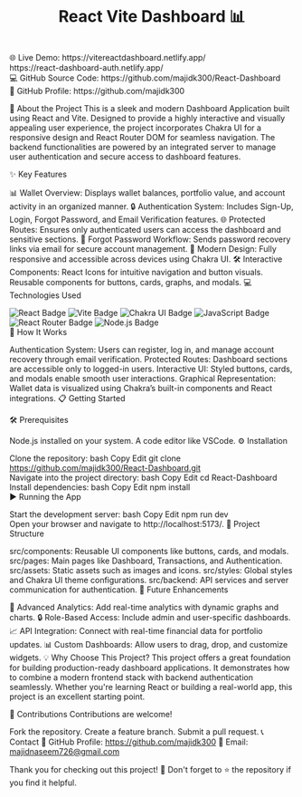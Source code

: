 <h1 align="center">React Vite Dashboard 📊</h1> <br>
🌐 Live Demo: https://vitereactdashboard.netlify.app/ <br>
https://react-dashboard-auth.netlify.app/
<br>
💻 GitHub Source Code: https://github.com/majidk300/React-Dashboard <br>
🙋 GitHub Profile: https://github.com/majidk300 <br>

🚀 About the Project
This is a sleek and modern Dashboard Application built using React and Vite. Designed to provide a highly interactive and visually appealing user experience, the project incorporates Chakra UI for a responsive design and React Router DOM for seamless navigation. The backend functionalities are powered by an integrated server to manage user authentication and secure access to dashboard features.

✨ Key Features

📊 Wallet Overview: Displays wallet balances, portfolio value, and account activity in an organized manner.
🔒 Authentication System: Includes Sign-Up, Login, Forgot Password, and Email Verification features.
🌐 Protected Routes: Ensures only authenticated users can access the dashboard and sensitive sections.
📧 Forgot Password Workflow: Sends password recovery links via email for secure account management.
🎨 Modern Design: Fully responsive and accessible across devices using Chakra UI.
🛠️ Interactive Components:
React Icons for intuitive navigation and button visuals.
Reusable components for buttons, cards, graphs, and modals.
💻 Technologies Used

<div> <img src="https://img.shields.io/badge/React-blue?style=for-the-badge&logo=react&logoColor=white" alt="React Badge"/> <img src="https://img.shields.io/badge/Vite-purple?style=for-the-badge&logo=vite&logoColor=white" alt="Vite Badge"/> <img src="https://img.shields.io/badge/ChakraUI-green?style=for-the-badge&logo=chakraui&logoColor=white" alt="Chakra UI Badge"/> <img src="https://img.shields.io/badge/JavaScript-yellow?style=for-the-badge&logo=javascript&logoColor=white" alt="JavaScript Badge"/> <img src="https://img.shields.io/badge/React%20Router-red?style=for-the-badge&logo=react-router&logoColor=white" alt="React Router Badge"/> <img src="https://img.shields.io/badge/Node.js-gray?style=for-the-badge&logo=node.js&logoColor=green" alt="Node.js Badge"/> </div>
🔧 How It Works

Authentication System: Users can register, log in, and manage account recovery through email verification.
Protected Routes: Dashboard sections are accessible only to logged-in users.
Interactive UI: Styled buttons, cards, and modals enable smooth user interactions.
Graphical Representation: Wallet data is visualized using Chakra’s built-in components and React integrations.
📋 Getting Started

🛠 Prerequisites

Node.js installed on your system.
A code editor like VSCode.
⚙️ Installation

Clone the repository:
bash
Copy
Edit
git clone https://github.com/majidk300/React-Dashboard.git  
Navigate into the project directory:
bash
Copy
Edit
cd React-Dashboard  
Install dependencies:
bash
Copy
Edit
npm install  
▶️ Running the App

Start the development server:
bash
Copy
Edit
npm run dev  
Open your browser and navigate to http://localhost:5173/.
📂 Project Structure

src/components: Reusable UI components like buttons, cards, and modals.
src/pages: Main pages like Dashboard, Transactions, and Authentication.
src/assets: Static assets such as images and icons.
src/styles: Global styles and Chakra UI theme configurations.
src/backend: API services and server communication for authentication.
🔗 Future Enhancements

🌟 Advanced Analytics: Add real-time analytics with dynamic graphs and charts.
🔒 Role-Based Access: Include admin and user-specific dashboards.
📈 API Integration: Connect with real-time financial data for portfolio updates.
📊 Custom Dashboards: Allow users to drag, drop, and customize widgets.
💡 Why Choose This Project?
This project offers a great foundation for building production-ready dashboard applications. It demonstrates how to combine a modern frontend stack with backend authentication seamlessly. Whether you're learning React or building a real-world app, this project is an excellent starting point.

🌟 Contributions
Contributions are welcome!

Fork the repository.
Create a feature branch.
Submit a pull request.
📞 Contact
🙋 GitHub Profile: https://github.com/majidk300
📧 Email: majidnaseem726@gmail.com

Thank you for checking out this project! 🚀 Don't forget to ⭐ the repository if you find it helpful.

